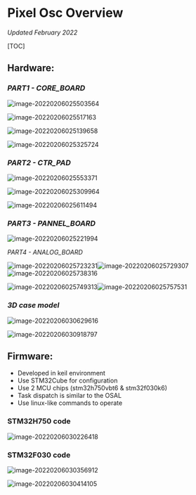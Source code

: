 # Pixel Osc Overview

*Updated February 2022*

[TOC]

## Hardware:

### *PART1 - CORE_BOARD*

![image-20220206025503564](https://github.com/mangogu/PixelOsc/blob/master/images/image-20220206025139658.png?raw=true)

![image-20220206025517163](.\images\image-20220206025517163.png)

![image-20220206025139658](.\images\image-20220206025139658.png)

![image-20220206025325724](.\images\image-20220206025325724.png)

### *PART2 - CTR_PAD*

![image-20220206025553371](.\images\image-20220206025553371.png)

![image-20220206025309964](.\images\image-20220206025309964.png)

![image-20220206025611494](.\images\image-20220206025611494.png)

### *PART3 - PANNEL_BOARD*

![image-20220206025221994](.\images\image-20220206025221994.png)

*PART4 - ANALOG_BOARD*

![image-20220206025723231](.\images\image-20220206025723231.png)![image-20220206025729307](.\images\image-20220206025729307.png)![image-20220206025738316](.\images\image-20220206025738316.png)

![image-20220206025749313](.\images\image-20220206025749313.png)![image-20220206025757531](.\images\image-20220206025757531.png)

### *3D case model*

![image-20220206030629616](.\images\image-20220206030629616.png)

![image-20220206030918797](.\images\image-20220206030918797.png)

## Firmware:

- Developed in keil environment
- Use STM32Cube for configuration
- Use 2 MCU chips (stm32h750vbt6 & stm32f030k6)
- Task dispatch is similar to the OSAL
- Use linux-like commands to operate

### STM32H750 code

![image-20220206030226418](.\images\image-20220206030226418.png)

### STM32F030 code

![image-20220206030356912](.\images\image-20220206030356912.png)

![image-20220206030414105](.\images\image-20220206030414105.png)